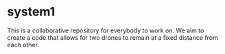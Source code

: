 # system1
This is a collaborative repository for everybody to work on. We aim to create a code that allows for two drones to remain at a fixed distance from each other.
